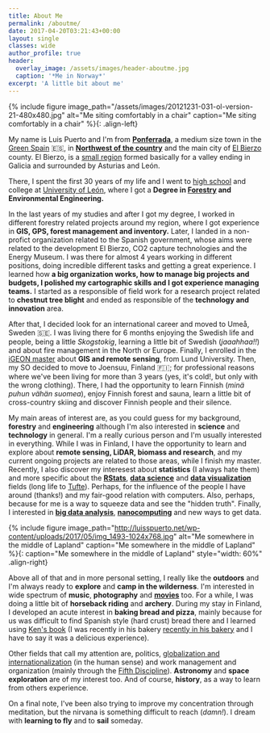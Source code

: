 ```yaml
---
title: About Me
permalink: /aboutme/
date: 2017-04-20T03:21:43+00:00
layout: single
classes: wide
author_profile: true
header:
  overlay_image: /assets/images/header-aboutme.jpg
  caption: '*Me in Norway*'
excerpt: 'A little bit about me'
---
```

{% include figure image_path="/assets/images/20121231-031-ol-version-21-480x480.jpg" alt="Me siting comfortably in a chair" caption="Me siting comfortably in a chair" %}{: .align-left}

My name is Luis Puerto and I'm from **[Ponferrada](https://en.wikipedia.org/wiki/Ponferrada)**, a medium size town in the [Green Spain](https://en.wikipedia.org/wiki/Green_Spain) :es:, in **[Northwest of the country](https://www.google.com/maps/place/Ponferrada,+Le%C3%B3n,+Spain/@41.9308893,-7.7021,7.93z/data=!4m5!3m4!1s0xd30ba8c4ef7b633:0xdc636ce1ab239060!8m2!3d42.5499958!4d-6.598259?hl=en)** and the main city of [El Bierzo](https://en.wikipedia.org/wiki/El_Bierzo) county. El Bierzo, is a [small region](http://elpais.com/elpais/2016/10/07/inenglish/1475851411_631393.html) formed basically for a valley ending in Galicia and surrounded by Asturias and León.

There, I spent the first 30 years of my life and I went to [high school](http://www.iesgilycarrasco.com) and college at [University of León](https://www.unileon.es), where I got a **Degree in [Forestry](https://en.wikipedia.org/wiki/Forestry) and Environmental Engineering.**

In the last years of my studies and after I got my degree, I worked in different forestry related projects around my region, where I got experience in **GIS, GPS, forest management and inventory.** Later, I landed in a non-profict organization related to the Spanish government, whose aims were related to the development El Bierzo, CO2 capture technologies and the Energy Museum. I was there for almost 4 years working in different positions, doing incredible different tasks and getting a great experience. I learned how **a big organization works, how to manage big projects and budgets, I polished my cartographic skills and I got experience managing teams.** I started as a responsible of field work for a research project related to **chestnut tree blight** and ended as responsible of the **technology and innovation** area.

After that, I decided look for an international career and moved to Umeå, Sweden :sweden:. I was living there for 6 months enjoying the Swedish life and people, being a little *Skogstokig*, learning a little bit of Swedish (*jaaahhaa!!*) and about fire management in the North or Europe. Finally, I enrolled in the [iGEON master](http://www.igeon.eu) about **GIS and remote sensing**, from Lund University. Then, my SO decided to move to Joensuu, Finland :finland:; for professional reasons where we've been living for more than 3 years (yes, it's cold!, but only with the wrong clothing). There, I had the opportunity to learn Finnish (*minä puhun vähän suomea*), enjoy Finnish forest and sauna, learn a little bit of cross-country skiing and discover Finnish people and their silence.

My main areas of interest are, as you could guess for my background, **forestry** and **engineering** although I'm also interested in **science** and **technology** in general. I'm a really curious person and I'm usually interested in everything. While I was in Finland, I have the opportunity to learn and explore about **remote sensing, LiDAR, biomass and research**, and my current ongoing projects are related to those areas, while I finish my master. Recently, I also discover my interesest about **statistics** (I always hate them) and more specific about the **[RStats](https://www.r-project.org)**, **[data science](https://en.wikipedia.org/wiki/Data_science)** and **[data visualization](https://en.wikipedia.org/wiki/Data_visualization)** fields (long life to [Tufte](https://www.edwardtufte.com/)). Perhaps, for the influence of the people I have around (thanks!) and my fair-good relation with computers. Also, perhaps, because for me is a way to squeeze data and see the "hidden truth". Finally, I interested in **[big data analysis](https://en.wikipedia.org/wiki/Big_data)**, **[nanocomputing](https://en.wikipedia.org/wiki/Nanocomputer)** and new ways to get data.

{% include figure image_path="http://luisspuerto.net/wp-content/uploads/2017/05/img_1493-1024x768.jpg" alt="Me somewhere in the middle of Lapland" caption="Me somewhere in the middle of Lapland"  %}{: caption="Me somewhere in the middle of Lapland" style="width: 60%" .align-right}

Above all of that and in more personal setting, I really like the **outdoors** and I'm always ready to **explore** and **camp in the wilderness**. I'm interested in wide spectrum of **music**, **photography** and **[movies](http://www.imdb.com/user/ur19338098/ratings?sort=ratings_date%3Adesc&view=detail&start=1)** too. For a while, I was doing a little bit of **horseback riding** and **archery**. During my stay in Finland, I developed an acute interest in **baking bread and pizza**, mainly because for us was difficult to find Spanish style (hard crust) bread there and I learned using [Ken's book](http://kensartisan.com) (I was recently in his bakery [recently in his bakery](https://www.instagram.com/p/BS6vNqLgML3/) and I have to say it was a delicious experience).

Other fields that call my attention are, politics, [globalization and internationalization](https://en.wikipedia.org/wiki/Globalization) (in the human sense) and work management and organization (mainly through the [Fifth Discipline](https://en.wikipedia.org/wiki/The_Fifth_Discipline)). **Astronomy** and **space exploration** are of my interest too. And of course, **history**, as a way to learn from others experience.

On a final note, I've been also trying to improve my concentration through meditation, but the nirvana is something difficult to reach (*damn!*). I dream with **learning to fly** and to **sail** someday.